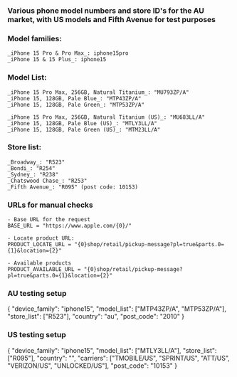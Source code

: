 ### Various phone model numbers and store ID's for the AU market, with US models and Fifth Avenue for test purposes 

### Model families: 
    _iPhone 15 Pro & Pro Max_: iphone15pro
    _iPhone 15 & 15 Plus_: iphone15


### Model List:
    _iPhone 15 Pro Max, 256GB, Natural Titanium_: "MU793ZP/A"
    _iPhone 15, 128GB, Pale Blue_: "MTP43ZP/A"
    _iPhone 15, 128GB, Pale Green_: "MTP53ZP/A"

    _iPhone 15 Pro Max, 256GB, Natural Titanium (US)_: "MU683LL/A"
    _iPhone 15, 128GB, Pale Blue (US)_: "MTLY3LL/A"
    _iPhone 15, 128GB, Pale Green (US)_: "MTM23LL/A" 

### Store list:

    _Broadway_: "R523"
    _Bondi_: "R254"
    _Sydney_: "R238"
    _Chatswood Chase_: "R253"
    _Fifth Avenue_: "R095" (post code: 10153)

### URLs for manual checks 
    - Base URL for the request 
    BASE_URL = "https://www.apple.com/{0}/"
    
    - Locate product URL: 
    PRODUCT_LOCATE_URL = "{0}shop/retail/pickup-message?pl=true&parts.0={1}&location={2}"

    - Available products 
    PRODUCT_AVAILABLE_URL = "{0}shop/retail/pickup-message?pl=true&parts.0={1}&location={2}"

### AU testing setup 

{
    "device_family": "iphone15",
    "model_list": ["MTP43ZP/A", "MTP53ZP/A"],
    "store_list": ["R523"],
    "country": "au",
    "post_code": "2010"
}

### US testing setup

{
    "device_family": "iphone15",
    "model_list": ["MTLY3LL/A"],
    "store_list": ["R095"],
    "country": "",
    "carriers": ["TMOBILE/US", "SPRINT/US", "ATT/US", "VERIZON/US", "UNLOCKED/US"],
    "post_code": "10153"
}